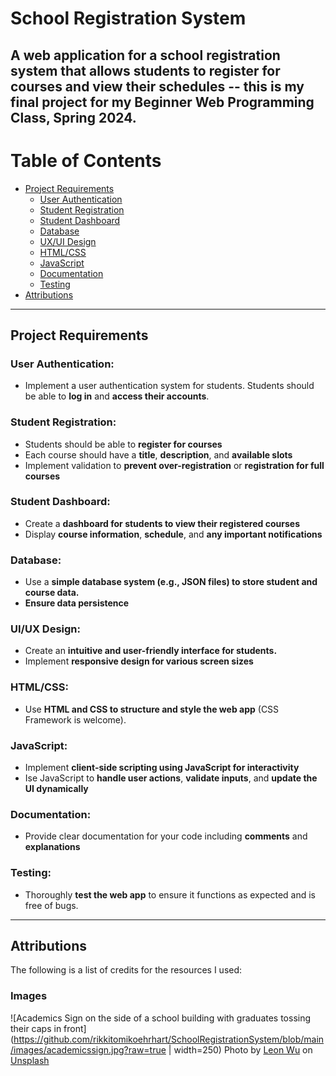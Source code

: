 # School Registration System
A web application for a school registration system that allows students to register for courses and view their schedules -- this is my final project for my Beginner Web Programming Class, Spring 2024.
---
# Table of Contents
- [Project Requirements](https://github.com/rikkitomikoehrhart/SchoolRegistrationSystem?tab=readme-ov-file#project-requirements)
  - [User Authentication](https://github.com/rikkitomikoehrhart/SchoolRegistrationSystem?tab=readme-ov-file#user-authentication)
  - [Student Registration](https://github.com/rikkitomikoehrhart/SchoolRegistrationSystem?tab=readme-ov-file#student-registration)
  - [Student Dashboard](https://github.com/rikkitomikoehrhart/SchoolRegistrationSystem?tab=readme-ov-file#student-registration)
  - [Database](https://github.com/rikkitomikoehrhart/SchoolRegistrationSystem?tab=readme-ov-file#database)
  - [UX/UI Design](https://github.com/rikkitomikoehrhart/SchoolRegistrationSystem?tab=readme-ov-file#uiux-design)
  - [HTML/CSS](https://github.com/rikkitomikoehrhart/SchoolRegistrationSystem?tab=readme-ov-file#htmlcss)
  - [JavaScript](https://github.com/rikkitomikoehrhart/SchoolRegistrationSystem?tab=readme-ov-file#javascript)
  - [Documentation](https://github.com/rikkitomikoehrhart/SchoolRegistrationSystem?tab=readme-ov-file#documentation)
  - [Testing](https://github.com/rikkitomikoehrhart/SchoolRegistrationSystem?tab=readme-ov-file#testing)
- [Attributions](https://github.com/rikkitomikoehrhart/SchoolRegistrationSystem?tab=readme-ov-file#attributions)

---

## Project Requirements

### User Authentication:
- Implement a user authentication system for students. Students should be able to **log in** and **access their accounts**.

### Student Registration:
- Students should be able to **register for courses**
- Each course should have a **title**, **description**, and **available slots**
- Implement validation to **prevent over-registration** or **registration for full courses**

### Student Dashboard:
- Create a **dashboard for students to view their registered courses**
- Display **course information**, **schedule**, and **any important notifications**

### Database:
- Use a **simple database system (e.g., JSON files) to store student and course data.**
- **Ensure data persistence**

### UI/UX Design:
- Create an **intuitive and user-friendly interface for students.**
- Implement **responsive design for various screen sizes**

### HTML/CSS:
- Use **HTML and CSS to structure and style the web app** (CSS Framework is welcome).

### JavaScript:
- Implement **client-side scripting using JavaScript for interactivity**
- Ise JavaScript to **handle user actions**, **validate inputs**, and **update the UI dynamically**

### Documentation:
- Provide clear documentation for your code including **comments** and **explanations**

### Testing:
- Thoroughly **test the web app** to ensure it functions as expected and is free of bugs.

---

## Attributions
The following is a list of credits for the resources I used:


### Images
![Academics Sign on the side of a school building with graduates tossing their caps in front](https://github.com/rikkitomikoehrhart/SchoolRegistrationSystem/blob/main/images/academicssign.jpg?raw=true | width=250)
Photo by [Leon Wu](https://unsplash.com/@leonjaywu?utm_content=creditCopyText&utm_medium=referral&utm_source=unsplash) on [Unsplash](https://unsplash.com/photos/three-girls-in-graduation-gowns-hold-their-caps-in-the-air-LLfRMRT-9AY?utm_content=creditCopyText&utm_medium=referral&utm_source=unsplash)  